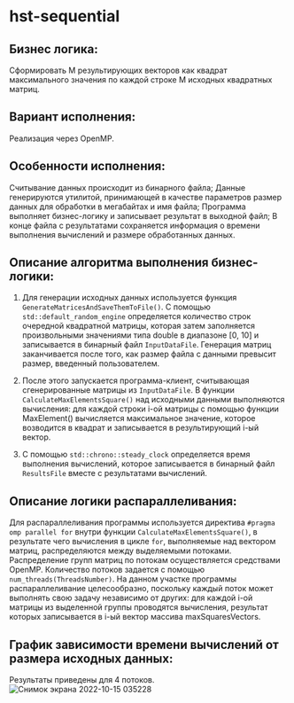 # hst-sequential

## Бизнес логика:
Сформировать M результирующих векторов как квадрат максимального значения по каждой строке M исходных квадратных матриц.

## Вариант исполнения:
Реализация через OpenMP.

## Особенности исполнения:
Считывание данных происходит из бинарного файла;
Данные генерируются утилитой, принимающей в качестве параметров размер данных для обработки в мегабайтах и имя файла;
Программа выполняет бизнес-логику и записывает результат в выходной файл;
В конце файла с результатами сохраняется информация о времени выполнения вычислений и размере обработанных данных.

## Описание алгоритма выполнения бизнес-логики:
1. Для генерации исходных данных используется функция ```GenerateMatricesAndSaveThemToFile()```. 
С помощью ```std::default_random_engine``` определяется количество строк очередной квадратной матрицы, которая затем заполняется произвольными значениями типа double в диапазоне [0, 10] и записывается в бинарный файл ```InputDataFile```. 
Генерация матриц заканчивается после того, как размер файла с данными превысит размер, введенный пользователем.

2. После этого запускается программа-клиент, считывающая сгенерированные матрицы из ```InputDataFile```. В функции ```CalculateMaxElementsSquare()``` над исходными данными выполняются вычисления: для каждой строки i-ой матрицы с помощью функции MaxElement() вычисляется максимальное значение, которое возводится в квадрат и записывается в результирующий i-ый вектор.
3. С помощью ```std::chrono::steady_clock``` определяется время выполнения вычислений, которое записывается в бинарный файл ```ResultsFile``` вместе с результатами вычислений.

## Описание логики распараллеливания:
Для распараллеливания программы используется директива ```#pragma omp parallel for``` внутри функции ```CalculateMaxElementsSquare()```, в результате чего вычисления в цикле ```for```, выполняемые над вектором матриц, распределяются между выделяемыми потоками.
Распределение групп матриц по потокам осуществляется средствами OpenMP. 
Количество потоков задается с помощью ```num_threads(ThreadsNumber)```. 
На данном участке программы распараллеливание целесообразно, поскольку каждый поток может выполнять свою задачу независимо от других: для каждой i-ой матрицы из выделенной группы проводятся вычисления, результат которых записывается в i-ый вектор массива maxSquaresVectors.

## График зависимости времени вычислений от размера исходных данных:
Результаты приведены для 4 потоков.
![Снимок экрана 2022-10-15 035228](https://user-images.githubusercontent.com/55412039/195977323-a9161ea1-3be4-416d-bf58-044a74bdf3c6.png)

